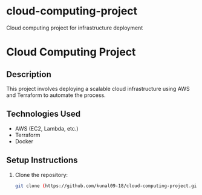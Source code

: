 # cloud-computing-project
Cloud computing project for infrastructure deployment
# Cloud Computing Project

## Description
This project involves deploying a scalable cloud infrastructure using AWS and Terraform to automate the process.

## Technologies Used
- AWS (EC2, Lambda, etc.)
- Terraform
- Docker

## Setup Instructions
1. Clone the repository:
   ```bash
   git clone (https://github.com/kunal09-18/cloud-computing-project.git)

